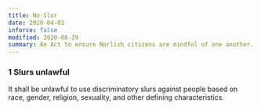```yaml
---
title: No-Slur
date: 2020-04-01
inforce: false
modified: 2020-08-29
summary: An Act to ensure Norlish citizens are mindful of one another.
---
```


### 1 Slurs unlawful

It shall be unlawful to use discriminatory slurs against people based on race, gender, religion, sexuality, and other defining characteristics.